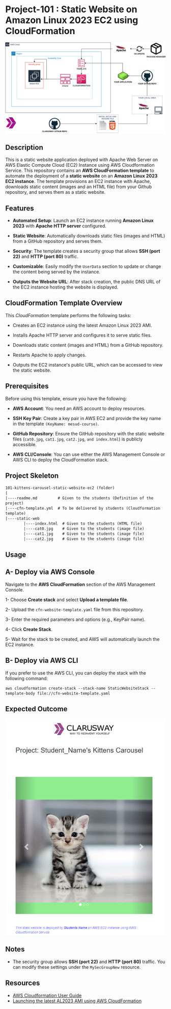 # Project-101 : Static Website on Amazon Linux 2023 EC2 using CloudFormation
![Project_101](Pro_Project_101.png)
## Description
This is a static website application deployed with Apache Web Server on AWS Elastic Compute Cloud (EC2) Instance using AWS Cloudformation Service. 
This repository contains an __AWS CloudFormation template__ to automate the deployment of a __static website__ on an __Amazon Linux 2023 EC2 instance__. The template provisions an EC2 instance with Apache, downloads static content (images and an HTML file) from your Github repository, and serves them as a static website.

## Features
- __Automated Setup__: Launch an EC2 instance running __Amazon Linux 2023__ with __Apache HTTP server__ configured.

- __Static Website__: Automatically downloads static files (images and HTML) from a GitHub repository and serves them.

- __Security__: The template creates a security group that allows __SSH (port 22)__ and __HTTP (port 80)__ traffic.

- __Customizable__: Easily modify the `UserData` section to update or change the content being served by the instance.

- __Outputs the Website URL__: After stack creation, the public DNS URL of the EC2 instance hosting the website is displayed.

## CloudFormation Template Overview
This _CloudFormation_ template performs the following tasks:

- Creates an EC2 instance using the latest Amazon Linux 2023 AMI.

- Installs Apache HTTP server and configures it to serve static files.

- Downloads static content (images and HTML) from a GitHub repository.

- Restarts Apache to apply changes.

- Outputs the EC2 instance's public URL, which can be accessed to view the static website.


## Prerequisites
Before using this template, ensure you have the following:

- __AWS Account__: You need an AWS account to deploy resources.

- __SSH Key Pair__: Create a key pair in AWS EC2 and provide the key name in the template `(KeyName: mesud-course)`.

- __GitHub Repository__: Ensure the GitHub repository with the static website files (`cat0.jpg`, `cat1.jpg`, `cat2.jpg`, `and index.html`) is publicly accessible.

- __AWS CLI/Console__: You can use either the AWS Management Console or AWS CLI to deploy the CloudFormation stack.
  
## Project Skeleton 

```
101-kittens-carousel-static-website-ec2 (folder)
|
|----readme.md         # Given to the students (Definition of the project)          
|----cfn-template.yml  # To be delivered by students (Cloudformation template)
|----static-web
        |----index.html  # Given to the students (HTML file)
        |----cat0.jpg    # Given to the students (image file)
        |----cat1.jpg    # Given to the students (image file)
        |----cat2.jpg    # Given to the students (image file)
```

## Usage
## A- Deploy via AWS Console
Navigate to the __AWS CloudFormation__ section of the AWS Management Console.

 1- Choose __Create stack__ and select __Upload a template file__.

 2- Upload the `cfn-website-template.yaml` file from this repository.

 3- Enter the required parameters and options (e.g., KeyPair name).

 4- Click __Create Stack__.

 5- Wait for the stack to be created, and AWS will automatically launch the EC2 instance.
 
## B- Deploy via AWS CLI
If you prefer to use the AWS CLI, you can deploy the stack with the following command:
```
aws cloudformation create-stack --stack-name StaticWebsiteStack --template-body file://cfn-website-template.yaml
```

## Expected Outcome

![Project 101 : Kittens Carousel Application Snapshot](./project-101-snapshot.png)



## Notes

- The security group allows __SSH (port 22)__ and __HTTP (port 80)__ traffic. You can modify these settings under the `MySecGroupNew` resource.

## Resources

- [AWS Cloudformation User Guide](https://docs.aws.amazon.com/AWSCloudFormation/latest/UserGuide/Welcome.html)
- [Launching the latest AL2023 AMI using AWS CloudFormation](https://docs.aws.amazon.com/linux/al2023/ug/ec2.html#launch-from-cloudformation)
